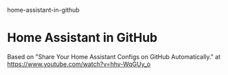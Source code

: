 home-assistant-in-github
# Home Assistant in GitHub

Based on "Share Your Home Assistant Configs on GitHub Automatically." at https://www.youtube.com/watch?v=hhv-WqGUy_o
